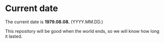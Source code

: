 # Current date

The current date is **1979.08.08.** (YYYY.MM.DD.)

This repository will be good when the world ends, so we will know how long it lasted.